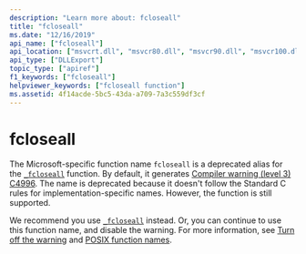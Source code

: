 ```yaml
---
description: "Learn more about: fcloseall"
title: "fcloseall"
ms.date: "12/16/2019"
api_name: ["fcloseall"]
api_location: ["msvcrt.dll", "msvcr80.dll", "msvcr90.dll", "msvcr100.dll", "msvcr100_clr0400.dll", "msvcr110.dll", "msvcr110_clr0400.dll", "msvcr120.dll", "msvcr120_clr0400.dll", "ucrtbase.dll"]
api_type: ["DLLExport"]
topic_type: ["apiref"]
f1_keywords: ["fcloseall"]
helpviewer_keywords: ["fcloseall function"]
ms.assetid: 4f14acde-5bc5-43da-a709-7a3c559df3cf
---
```

# fcloseall

The Microsoft-specific function name `fcloseall` is a deprecated alias for the [`_fcloseall`](fclose-fcloseall.md) function. By default, it generates [Compiler warning (level 3) C4996](../../error-messages/compiler-warnings/compiler-warning-level-3-c4996.md). The name is deprecated because it doesn't follow the Standard C rules for implementation-specific names. However, the function is still supported.

We recommend you use [`_fcloseall`](fclose-fcloseall.md) instead. Or, you can continue to use this function name, and disable the warning. For more information, see [Turn off the warning](../../error-messages/compiler-warnings/compiler-warning-level-3-c4996.md#turn-off-the-warning) and [POSIX function names](../../error-messages/compiler-warnings/compiler-warning-level-3-c4996.md#posix-function-names).
